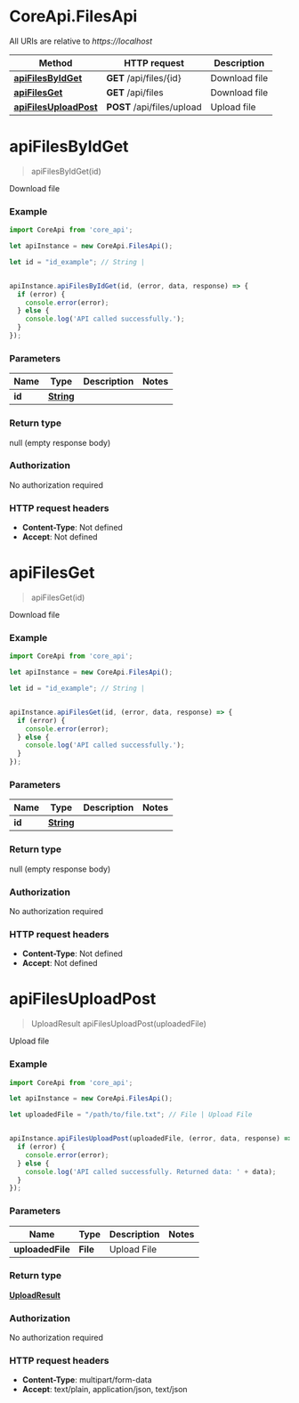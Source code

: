 # CoreApi.FilesApi

All URIs are relative to *https://localhost*

Method | HTTP request | Description
------------- | ------------- | -------------
[**apiFilesByIdGet**](FilesApi.md#apiFilesByIdGet) | **GET** /api/files/{id} | Download file
[**apiFilesGet**](FilesApi.md#apiFilesGet) | **GET** /api/files | Download file
[**apiFilesUploadPost**](FilesApi.md#apiFilesUploadPost) | **POST** /api/files/upload | Upload file


<a name="apiFilesByIdGet"></a>
# **apiFilesByIdGet**
> apiFilesByIdGet(id)

Download file

### Example
```javascript
import CoreApi from 'core_api';

let apiInstance = new CoreApi.FilesApi();

let id = "id_example"; // String | 


apiInstance.apiFilesByIdGet(id, (error, data, response) => {
  if (error) {
    console.error(error);
  } else {
    console.log('API called successfully.');
  }
});
```

### Parameters

Name | Type | Description  | Notes
------------- | ------------- | ------------- | -------------
 **id** | [**String**](.md)|  | 

### Return type

null (empty response body)

### Authorization

No authorization required

### HTTP request headers

 - **Content-Type**: Not defined
 - **Accept**: Not defined

<a name="apiFilesGet"></a>
# **apiFilesGet**
> apiFilesGet(id)

Download file

### Example
```javascript
import CoreApi from 'core_api';

let apiInstance = new CoreApi.FilesApi();

let id = "id_example"; // String | 


apiInstance.apiFilesGet(id, (error, data, response) => {
  if (error) {
    console.error(error);
  } else {
    console.log('API called successfully.');
  }
});
```

### Parameters

Name | Type | Description  | Notes
------------- | ------------- | ------------- | -------------
 **id** | [**String**](.md)|  | 

### Return type

null (empty response body)

### Authorization

No authorization required

### HTTP request headers

 - **Content-Type**: Not defined
 - **Accept**: Not defined

<a name="apiFilesUploadPost"></a>
# **apiFilesUploadPost**
> UploadResult apiFilesUploadPost(uploadedFile)

Upload file

### Example
```javascript
import CoreApi from 'core_api';

let apiInstance = new CoreApi.FilesApi();

let uploadedFile = "/path/to/file.txt"; // File | Upload File


apiInstance.apiFilesUploadPost(uploadedFile, (error, data, response) => {
  if (error) {
    console.error(error);
  } else {
    console.log('API called successfully. Returned data: ' + data);
  }
});
```

### Parameters

Name | Type | Description  | Notes
------------- | ------------- | ------------- | -------------
 **uploadedFile** | **File**| Upload File | 

### Return type

[**UploadResult**](UploadResult.md)

### Authorization

No authorization required

### HTTP request headers

 - **Content-Type**: multipart/form-data
 - **Accept**: text/plain, application/json, text/json

